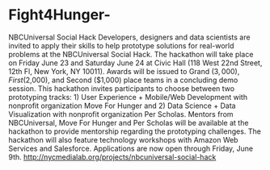 # Fight4Hunger-
NBCUniversal Social Hack   Developers, designers and data scientists are invited to apply their skills to help prototype solutions for real-world problems at the NBCUniversal Social Hack. The hackathon will take place on Friday June 23 and Saturday June 24 at Civic Hall (118 West 22nd Street, 12th Fl, New York, NY 10011).    Awards will be issued to Grand ($3,000), First ($2,000), and Second ($1,000) place teams in a concluding demo session.    This hackathon invites participants to choose between two prototyping tracks: 1) User Experience + Mobile/Web Development with nonprofit organization Move For Hunger and 2) Data Science + Data Visualization with nonprofit organization Per Scholas.    Mentors from NBCUniversal, Move For Hunger and Per Scholas will be available at the hackathon to provide mentorship regarding the prototyping challenges. The hackathon will also feature technology workshops with Amazon Web Services and Salesforce.   Applications are now open through Friday, June 9th. http://nycmedialab.org/projects/nbcuniversal-social-hack
